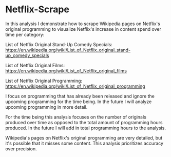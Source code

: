 # Netflix-Scrape
In this analysis I demonstrate how to scrape Wikipedia pages on Netflix's original programming to visualize Netflix's increase in content spend over time per category:

List of Netflix Original Stand-Up Comedy Specials:
https://en.wikipedia.org/wiki/List_of_Netflix_original_stand-up_comedy_specials

List of Netflix Original Films:
https://en.wikipedia.org/wiki/List_of_Netflix_original_films

List of Netflix Original Programming:
https://en.wikipedia.org/wiki/List_of_Netflix_original_programming

I focus on programming that has already been released and ignore the upcoming programming for the time being. In the future I will analyze upcoming programming in more detail.

For the time being this analysis focuses on the number of originals produced over time as opposed to the total amount of programming hours produced. In the future I will add in total programming hours to the analysis.

Wikipedia's pages on Netflix's original programming are very detailed, but it's possible that it misses some content. This analysis prioritizes accuracy over precision.
